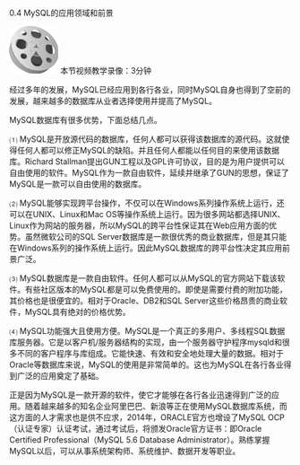 ### 
  0.4 MySQL的应用领域和前景


<img class="my_markdown" class="h-pic" src="../images/Figure-0027-18.jpg" style="width:87px;  height: 85px; "/> 本节视频教学录像：3分钟

经过多年的发展，MySQL已经应用到各行各业，同时MySQL自身也得到了空前的发展，越来越多的数据库从业者选择使用并提高了MySQL。

MySQL数据库有很多优势，下面总结几点。

⑴ MySQL是开放源代码的数据库，任何人都可以获得该数据库的源代码。这就使得任何人都可以修正MySQL的缺陷。并且任何人都能以任何目的来使用该数据库。Richard Stallman提出GUN工程以及GPL许可协议，目的是为用户提供可以自由使用的软件。MySQL作为一款自由软件，延续并继承了GUN的思想，保证了MySQL是一款可以自由使用的数据库。

⑵ MySQL能够实现跨平台操作，不仅可以在Windows系列操作系统上运行，还可以在UNIX、Linux和Mac OS等操作系统上运行。因为很多网站都选择UNIX、Linux作为网站的服务器，所以MySQL的跨平台性保证其在Web应用方面的优势。虽然微软公司的SQL Server数据库是一款很优秀的商业数据库，但是其只能在Windows系列的操作系统上运行。因此MySQL数据库的跨平台性决定其应用前景广泛。

⑶ MySQL数据库是一款自由软件。任何人都可以从MySQL的官方网站下载该软件。有些社区版本的MySQL都是可以免费使用的。即使是需要付费的附加功能，其价格也是很便宜的。相对于Oracle、DB2和SQL Server这些价格昂贵的商业软件，MySQL具有绝对的价格优势。

⑷ MySQL功能强大且使用方便。MySQL是一个真正的多用户、多线程SQL数据库服务器。它是以客户机/服务器结构的实现，由一个服务器守护程序mysqld和很多不同的客户程序与库组成。它能快速、有效和安全地处理大量的数据。相对于Oracle等数据库来说，MySQL的使用是非常简单的。这也为MySQL在各行各业得到广泛的应用奠定了基础。

正是因为MySQL是一款开源的软件，使它才能够在各行各业迅速得到广泛的应用。随着越来越多的知名企业阿里巴巴、新浪等正在使用MySQL数据库系统，而这方面的人才需求也是供不应求，2014年，ORACLE官方也增设了MySQL OCP （认证专家）认证考试，通过考试后，将颁发Oracle官方证书：即Oracle Certified Professional（MySQL 5.6 Database Administrator）。熟练掌握MySQL以后，可以从事系统架构师、系统维护、数据开发等职业。

